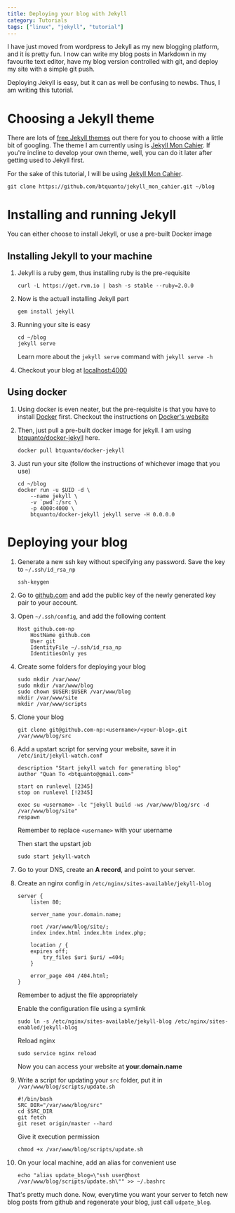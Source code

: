 ```yaml
---
title: Deploying your blog with Jekyll
category: Tutorials
tags: ["linux", "jekyll", "tutorial"]
---
```

I have just moved from wordpress to Jekyll as my new blogging platform, and it is pretty fun. I now can write my blog posts in Markdown in my favourite text editor, have my blog version controlled with git, and deploy my site with a simple git push.

Deploying Jekyll is easy, but it can as well be confusing to newbs. Thus, I am writing this tutorial.

# Choosing a Jekyll theme

There are lots of [free Jekyll themes](http://jekyllthemes.org/) out there for you to choose with a little bit of googling. The theme I am currently using is [Jekyll Mon Cahier](https://github.com/btquanto/jekyll_mon_cahier). If you're incline to develop your own theme, well, you can do it later after getting used to Jekyll first.

For the sake of this tutorial, I will be using [Jekyll Mon Cahier](https://github.com/btquanto/jekyll_mon_cahier).

```
git clone https://github.com/btquanto/jekyll_mon_cahier.git ~/blog
```

# Installing and running Jekyll

You can either choose to install Jekyll, or use a pre-built Docker image

## Installing Jekyll to your machine

1. Jekyll is a ruby gem, thus installing ruby is the pre-requisite

    ```
    curl -L https://get.rvm.io | bash -s stable --ruby=2.0.0
    ```

2. Now is the actuall installing Jekyll part

    ```
    gem install jekyll
    ```

3. Running your site is easy

    ```
    cd ~/blog
    jekyll serve
    ```

    Learn more about the `jekyll serve` command with `jekyll serve -h`

4. Checkout your blog at [localhost:4000](http://localhost:4000/)

## Using docker

1. Using docker is even neater, but the pre-requisite is that you have to install [Docker](https://docker.io/) first. Checkout the instructions on [Docker's website](https://docker.io/)

2. Then, just pull a pre-built docker image for jekyll. I am using [btquanto/docker-jekyll](https://hub.docker.com/r/btquanto/docker-jekyll/) here.

    ```
    docker pull btquanto/docker-jekyll
    ```
3. Just run your site (follow the instructions of whichever image that you use)

    ```
    cd ~/blog
    docker run -u $UID -d \
        --name jekyll \
        -v `pwd`:/src \
        -p 4000:4000 \
        btquanto/docker-jekyll jekyll serve -H 0.0.0.0
    ```

# Deploying your blog

1. Generate a new ssh key without specifying any password. Save the key to `~/.ssh/id_rsa_np`

    ```
    ssh-keygen
    ```

2. Go to [github.com](https://github.com) and add the public key of the newly generated key pair to your account.

3. Open `~/.ssh/config`, and add the following content

    ```
    Host github.com-np
        HostName github.com
        User git
        IdentityFile ~/.ssh/id_rsa_np
        IdentitiesOnly yes
    ```

4. Create some folders for deploying your blog

    ```
    sudo mkdir /var/www/
    sudo mkdir /var/www/blog
    sudo chown $USER:$USER /var/www/blog
    mkdir /var/www/site
    mkdir /var/www/scripts
    ```

5. Clone your blog

    ```
    git clone git@github.com-np:<username>/<your-blog>.git /var/www/blog/src
    ```

6. Add a upstart script for serving your website, save it in `/etc/init/jekyll-watch.conf`

    ```
    description "Start jekyll watch for generating blog"
    author "Quan To <btquanto@gmail.com>"

    start on runlevel [2345]
    stop on runlevel [!2345]

    exec su <username> -lc "jekyll build -ws /var/www/blog/src -d /var/www/blog/site"
    respawn
    ```

    Remember to replace `<username>` with your username

    Then start the upstart job

    ```
    sudo start jekyll-watch
    ```

7. Go to your DNS, create an **A record**, and point to your server.

8. Create an nginx config in `/etc/nginx/sites-available/jekyll-blog`

    ``` nginx
    server {
        listen 80;

        server_name your.domain.name;

        root /var/www/blog/site/;
        index index.html index.htm index.php;

        location / {
        expires off;
            try_files $uri $uri/ =404;
        }

        error_page 404 /404.html;
    }
    ```

    Remember to adjust the file appropriately

    Enable the configuration file using a symlink

    ```
    sudo ln -s /etc/nginx/sites-available/jekyll-blog /etc/nginx/sites-enabled/jekyll-blog
    ```

    Reload nginx

    ```
    sudo service nginx reload
    ```

    Now you can access your website at **your.domain.name**

9. Write a script for updating your `src` folder, put it in `/var/www/blog/scripts/update.sh`

    ```
    #!/bin/bash
    SRC_DIR="/var/www/blog/src"
    cd $SRC_DIR
    git fetch
    git reset origin/master --hard
    ```

    Give it execution permission

    ```
    chmod +x /var/www/blog/scripts/update.sh
    ```

10. On your local machine, add an alias for convenient use

    ```
    echo "alias update_blog=\"ssh user@host /var/www/blog/scripts/update.sh\"" >> ~/.bashrc
    ```

That's pretty much done. Now, everytime you want your server to fetch new blog posts from github and regenerate your blog, just call `udpate_blog`.

